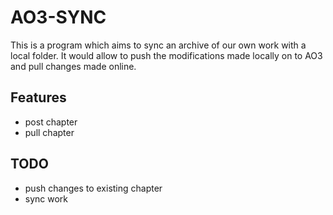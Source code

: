 # AO3-SYNC

This is a program which aims to sync an archive of our own work with a local folder. It would allow to push the modifications made locally on to AO3 and pull changes made online.

## Features

- post chapter
- pull chapter

## TODO

- push changes to existing chapter
- sync work

